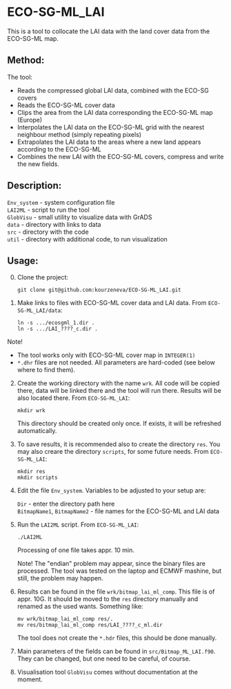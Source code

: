# ECO-SG-ML_LAI

This is a tool to collocate the LAI data with the land cover data from the ECO-SG-ML map.

## Method:

The tool:
* Reads the compressed global LAI data, combined with the ECO-SG covers
* Reads the ECO-SG-ML cover data
* Clips the area from the LAI data corresponding the ECO-SG-ML map (Europe)
* Interpolates the LAI data on the ECO-SG-ML grid with the nearest neighbour method (simply repeating pixels)
* Extrapolates the LAI data to the areas where a new land appears according to the ECO-SG-ML
* Combines the new LAI with the ECO-SG-ML covers, compress and write the new fields.

## Description:

`Env_system` - system configuration file  
`LAI2ML`     - script to run the tool  
`GlobVisu`   - small utility to visualize data with GrADS  
`data`       - directory with links to data  
`src`        - directory with the code  
`util`       - directory with additional code, to run visualization  

## Usage:

0. Clone the project:

   `git clone git@github.com:kourzeneva/ECO-SG-ML_LAI.git`

1. Make links to files with ECO-SG-ML cover data and LAI data. From `ECO-SG-ML_LAI/data`:
    
   `ln -s .../ecosgml_1.dir . `   
   `ln -s .../LAI_????_c.dir . ` 

Note! 
- The tool works only with ECO-SG-ML cover map in `INTEGER(1)`
- `*.dhr` files are not needed. All parameters are hard-coded (see below where to find them).

2. Create the working directory with the name `wrk`. All code will be copied there, data will be linked there and the tool will run there. Results will be also located there. From `ECO-SG-ML_LAI`:  

   `mkdir wrk`

   This directory should be created only once. If exists, it will be refreshed automatically.
   
3. To save results, it is recommended also to create the directory `res`. You may also creare the directory `scripts`, for some future needs. From `ECO-SG-ML_LAI`:

   `mkdir res`  
   `mkdir scripts`
   
4. Edit the file `Env_system`. Variables to be adjusted to your setup are:

   `Dir` - enter the directory path here  
   `BitmapName1`, `BitmapName2` - file names for the ECO-SG-ML and LAI data 

5. Run the `LAI2ML` script. From `ECO-SG-ML_LAI`:

   `./LAI2ML`

   Processing of one file takes appr. 10 min.
   
   Note! The "endian" problem may appear, since the binary files are processed. The tool was tested on the laptop and ECMWF mashine, but still, the problem may happen.

6. Results can be found in the file `wrk/bitmap_lai_ml_comp`. This file is of appr. 10G. It should be moved to the `res` directory manually and renamed as the used wants. Something like:

   `mv wrk/bitmap_lai_ml_comp res/.`  
   `mv res/bitmap_lai_ml_comp res/LAI_????_c_ml.dir`

   The tool does not create the `*.hdr` files, this should be done manually.
   
7. Main parameters of the fields can be found in `src/Bitmap_ML_LAI.f90`. They can be changed, but one need to be careful, of course.

8. Visualisation tool `GlobVisu` comes without documentation at the moment.  
